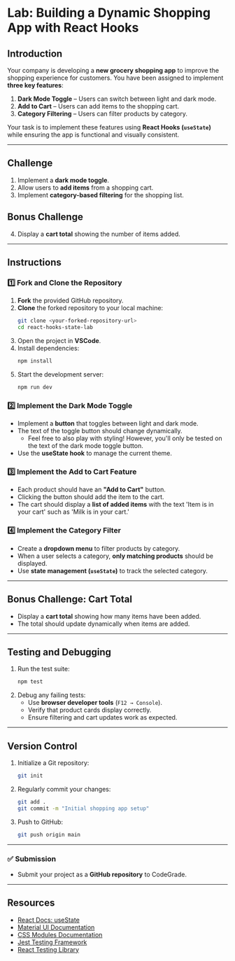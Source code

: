 # Lab: Building a Dynamic Shopping App with React Hooks

## Introduction

Your company is developing a **new grocery shopping app** to improve the shopping experience for customers. You have been assigned to implement **three key features**:

1. **Dark Mode Toggle** – Users can switch between light and dark mode.
2. **Add to Cart** – Users can add items to the shopping cart.
3. **Category Filtering** – Users can filter products by category.

Your task is to implement these features using **React Hooks (`useState`)** while ensuring the app is functional and visually consistent.

---

## **Challenge**
1. Implement a **dark mode toggle**.
2. Allow users to **add items** from a shopping cart.
3. Implement **category-based filtering** for the shopping list.

## **Bonus Challenge**
4. Display a **cart total** showing the number of items added.

---

## **Instructions**

### **1️⃣ Fork and Clone the Repository**
1. **Fork** the provided GitHub repository.
2. **Clone** the forked repository to your local machine:
   ```sh
   git clone <your-forked-repository-url>
   cd react-hooks-state-lab
   ```
3. Open the project in **VSCode**.
4. Install dependencies:
   ```sh
   npm install
   ```
5. Start the development server:
   ```sh
   npm run dev
   ```

### **2️⃣ Implement the Dark Mode Toggle**
- Implement a **button** that toggles between light and dark mode.
- The text of the toggle button should change dynamically.
   - Feel free to also play with styling! However, you'll only be tested on the text of the dark mode toggle button.
- Use the **useState hook** to manage the current theme.

### **3️⃣ Implement the Add to Cart Feature**
- Each product should have an **"Add to Cart"** button.
- Clicking the button should add the item to the cart.
- The cart should display a **list of added items** with the text 'Item is in your cart' such as 'Milk is in your cart.'

### **4️⃣ Implement the Category Filter**
- Create a **dropdown menu** to filter products by category.
- When a user selects a category, **only matching products** should be displayed.
- Use **state management (`useState`)** to track the selected category.

---

## **Bonus Challenge: Cart Total**
- Display a **cart total** showing how many items have been added.
- The total should update dynamically when items are added.

---

## **Testing and Debugging**
1. Run the test suite:
   ```sh
   npm test
   ```
2. Debug any failing tests:
   - Use **browser developer tools** (`F12 → Console`).
   - Verify that product cards display correctly.
   - Ensure filtering and cart updates work as expected.

---

## **Version Control**
1. Initialize a Git repository:
   ```sh
   git init
   ```
2. Regularly commit your changes:
   ```sh
   git add .
   git commit -m "Initial shopping app setup"
   ```
3. Push to GitHub:
   ```sh
   git push origin main
   ```

---

### **✅ Submission**
- Submit your project as a **GitHub repository** to CodeGrade.

---

## **Resources**
- [React Docs: useState](https://react.dev/reference/react/useState)
- [Material UI Documentation](https://mui.com)
- [CSS Modules Documentation](https://github.com/css-modules/css-modules)
- [Jest Testing Framework](https://jestjs.io/)
- [React Testing Library](https://testing-library.com)